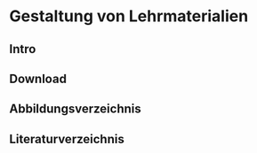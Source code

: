 <!--
author:   Prof. Dr. Bettina Bruder
version:  0.0.1
logo:    https://liascript.github.io/img/bg-showcase-1.jpg
language: de
narrator: Deutsch Male
comment:  Dies ist das OER Projekt
-->

# Gestaltung von Lehrmaterialien

## Intro

## Download

## Abbildungsverzeichnis

## Literaturverzeichnis

